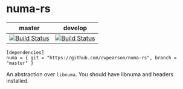 # numa-rs

|master|develop|
|-|-|
| [![Build Status](https://travis-ci.org/cwpearson/numa-rs.svg?branch=master)](https://travis-ci.org/cwpearson/numa-rs) | [![Build Status](https://travis-ci.org/cwpearson/numa-rs.svg?branch=develop)](https://travis-ci.org/cwpearson/numa-rs) |

    [dependencies]
    numa = { git = "https://github.com/cwpearson/numa-rs", branch = "master" }

An abstraction over `libnuma`. You should have libnuma and headers installed.